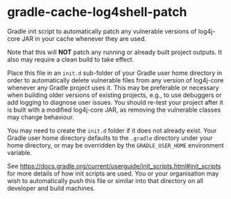 # gradle-cache-log4shell-patch

Gradle init script to automatically patch any vulnerable versions of log4j-core JAR
in your cache whenever they are used.

Note that this will **NOT** patch any running or already built project outputs.
It also may require a clean build to take effect.

Place this file in an `init.d` sub-folder of your Gradle user home directory in order to
automatically delete vulnerable files from any version of log4j-core whenever any
Gradle project uses it.  This may be preferable or necessary when building older
versions of existing projects, e.g., to use debuggers or add logging to diagnose
user issues.  You should re-test your project after it is built with a modified
log4j-core JAR, as removing the vulnerable classes may change behaviour.

You may need to create the `init.d` folder if it does not already exist.
Your Gradle user home directory defaults to the `.gradle` directory under
your home directory, or may be overridden by the `GRADLE_USER_HOME` environment
variable.

See <https://docs.gradle.org/current/userguide/init_scripts.html#init_scripts>
for more details of how init scripts are used.  You or your organisation may
wish to automatically push this file or similar into that directory on all
developer and build machines.
